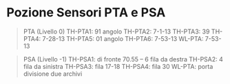# Pozione Sensori PTA e PSA

> PTA (Livello 0)
TH-PTA1: 91 angolo
TH-PTA2: 7-1-13
TH-PTA3: 39 
TH-PTA4: 7-28-13
TH-PTA5: 01 angolo
TH-PTA6: 7-53-13
WL-PTA: 7-53-13

> PSA (Livello -1)
TH-PSA1: di fronte 70.55 – 6 fila da destra
TH-PSA2: 4 fila da sinistra
TH-PSA3: fila 17-18
TH-PSA4: fila 30
WL-PTA: porta divisione due archivi

